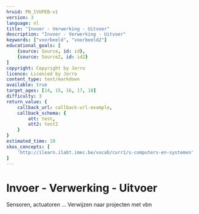 ```yaml
---
hruid: PN_IVUPEB-v1
version: 3
language: nl
title: "Invoer - Verwerking - Uitvoer"
description: "Invoer - Verwerking - Uitvoer"
keywords: ["voorbeeld", "voorbeeld2"]
educational_goals: [
    {source: Source, id: id}, 
    {source: Source2, id: id2}
]
copyright: Copyright by Jerro
licence: Licenced by Jerro
content_type: text/markdown
available: true
target_ages: [14, 15, 16, 17, 18]
difficulty: 3
return_value: {
    callback_url: callback-url-example,
    callback_schema: {
        att: test,
        att2: test2
    }
}
estimated_time: 10
skos_concepts: [
    'http://ilearn.ilabt.imec.be/vocab/curr1/s-computers-en-systemen'
]
---
```

# Invoer - Verwerking - Uitvoer
Sensoren, actuatoren ... Verwijzen naar projecten met vbn